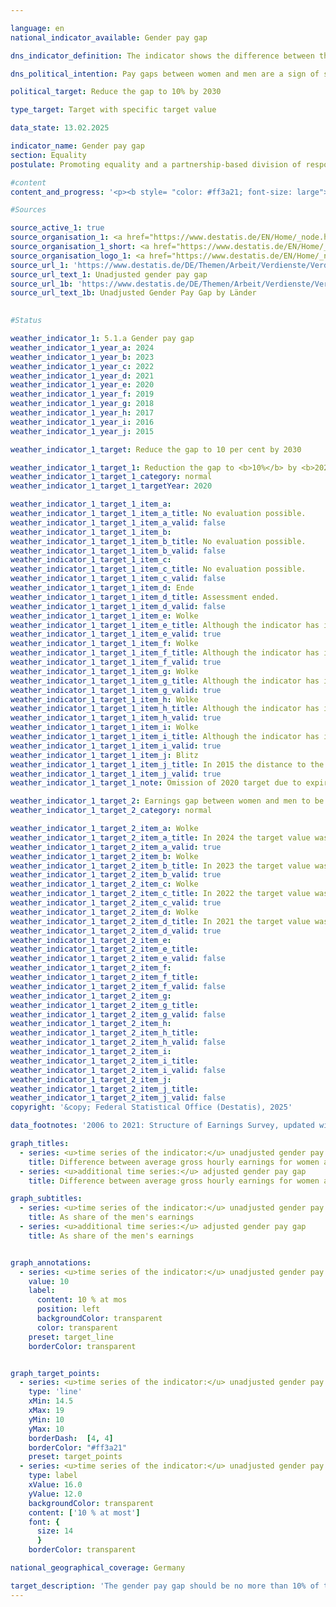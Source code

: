 ```yaml
---

language: en        
national_indicator_available: Gender pay gap        

dns_indicator_definition: The indicator shows the difference between the average gross hourly earnings of women and men as a proportion of the average gross hourly earnings of men.        

dns_political_intention: Pay gaps between women and men are a sign of social inequality in modern labour societies. The reduction in wage differences is an indicator of progress towards equality.        

political_target: Reduce the gap to 10% by 2030        

type_target: Target with specific target value        

data_state: 13.02.2025        

indicator_name: Gender pay gap        
section: Equality        
postulate: Promoting equality and a partnership-based division of responsibilities        

#content         
content_and_progress: '<p><b style= "color: #ff3a21; font-size: large">5.1.a Gender pay gap</b><br><br>This indicator reflects the unadjusted gender pay gap (GPG), representing solely the ratio of average gross hourly earnings between women and men. The unadjusted GPG therefore also captures wage differences that arise from factors such as differences in occupations, sectors of employment, qualifications, or employment histories between women and men.<br><br>Until 2021, the indicator was based on the four-yearly Earnings Structure Survey. Since 2022, the annual Earnings Survey has served as the data source. This is conducted by the statistical offices of the Länder as a representative sample survey with mandatory reporting in up to 58,000&nbsp;establishments. Based on this data, results are disaggregated by age, educational attainment, skill level, occupation, collective bargaining coverage, company size, and economic sector. These disaggregations also form the basis for the calculation of the adjusted gender pay gap.<br><br>For both the adjusted and unadjusted GPG, the EU definition applies, which excludes employees in agriculture and forestry, fishing, public administration, defence, social security, and in micro-enterprises. Between 2020&nbsp;and 2023, women earned on average 18% less per hour than men. In 2024, this gap decreased to 16%. The target of reducing the unadjusted GPG to 10% by 2020&nbsp;was therefore not achieved. Even if current trends continue, this target is unlikely to be reached by 2030.<br><br>In the long term, Germany has shown a slow but steady decline in the unadjusted GPG: in 2012, it stood at 23%, which is 7&nbsp;percentage points higher than in 2024. A comparison across the Länder reveals significant regional variation: in 2024, Baden-Württemberg and Hessen recorded the highest pay gaps at 19% each, while Sachsen-Anhalt (4%) and Brandenburg (2%) reported the lowest.<br><br>Analyses of the causes of the GPG show that around 63% of the earnings gap can be attributed to the fact that women are more frequently employed in lower-paid occupations, sectors, and positions. Another significant factor is the extent of employment: women work part-time more frequently than men, which is usually associated with lower average gross hourly earnings. This accounts for approximately 19% of the pay gap. Around 12% is attributable to differences in the skill level required for the respective roles. The remaining 37% of the pay gap constitutes the adjusted GPG, which stood at 6% in 2024.<br><br>In contrast to the unadjusted GPG, the adjusted measure shows a much more uniform pattern across the Länder: in 2024, it was 6% in the former territory of the Federal Republic including Berlin, and 8% in the new Länder. A more detailed analysis by individual Land is not feasible due to methodological fluctuations since the introduction of the new Earnings Survey in 2022.<br><br>At the European level, data is predominantly available up to 2023. Since 2010, the unadjusted GPG in Germany has consistently remained above the European Union (EU) average. Only Latvia recorded a higher gender pay gap at 19%. Austria, Czechia, and Hungary&nbsp;–&nbsp;like Germany&nbsp;–&nbsp;each reported a gap of 18%. The smallest differences in gross hourly earnings between women and men were observed in Luxembourg (‒1%), Belgium (1%), and Italy (2%).</p>'                

#Sources        

source_active_1: true
source_organisation_1: <a href="https://www.destatis.de/EN/Home/_node.html" target="_blank">Federal Statistical Office</a>
source_organisation_1_short: <a href="https://www.destatis.de/EN/Home/_node.html" target="_blank">Federal Statistical Office</a>
source_organisation_logo_1: <a href="https://www.destatis.de/EN/Home/_node.html" target="_blank"><img src="https://dnsTestEnvironment.github.io/dns-indicators/public/OrgImgEn/destatis.png" alt="Federal Statistical Office" title=" Click here to visit the homepage of the organizationFederal Statistical Office" style="height:60px; width:148px; border:transparent"/></a>
source_url_1: 'https://www.destatis.de/DE/Themen/Arbeit/Verdienste/Verdienste-GenderPayGap/Tabellen/ugpg-01-gebietsstand.html'
source_url_text_1: Unadjusted gender pay gap
source_url_1b: 'https://www.destatis.de/DE/Themen/Arbeit/Verdienste/Verdienste-GenderPayGap/Tabellen/ugpg-02-bundeslaender-ab-2014.html'
source_url_text_1b: Unadjusted Gender Pay Gap by Länder
        

#Status        

weather_indicator_1: 5.1.a Gender pay gap
weather_indicator_1_year_a: 2024
weather_indicator_1_year_b: 2023
weather_indicator_1_year_c: 2022
weather_indicator_1_year_d: 2021
weather_indicator_1_year_e: 2020
weather_indicator_1_year_f: 2019
weather_indicator_1_year_g: 2018
weather_indicator_1_year_h: 2017
weather_indicator_1_year_i: 2016
weather_indicator_1_year_j: 2015

weather_indicator_1_target: Reduce the gap to 10 per cent by 2030

weather_indicator_1_target_1: Reduction the gap to <b>10%</b> by <b>2020</b>
weather_indicator_1_target_1_category: normal
weather_indicator_1_target_1_targetYear: 2020

weather_indicator_1_target_1_item_a: 
weather_indicator_1_target_1_item_a_title: No evaluation possible.
weather_indicator_1_target_1_item_a_valid: false
weather_indicator_1_target_1_item_b: 
weather_indicator_1_target_1_item_b_title: No evaluation possible.
weather_indicator_1_target_1_item_b_valid: false
weather_indicator_1_target_1_item_c: 
weather_indicator_1_target_1_item_c_title: No evaluation possible.
weather_indicator_1_target_1_item_c_valid: false
weather_indicator_1_target_1_item_d: Ende
weather_indicator_1_target_1_item_d_title: Assessment ended.
weather_indicator_1_target_1_item_d_valid: false
weather_indicator_1_target_1_item_e: Wolke
weather_indicator_1_target_1_item_e_title: Although the indicator has in 2020 been moving in the desired direction toward the target, if the trend had to continued, the target would have been missed in the target year by more than 20% of the difference between the target value and the value at that time.
weather_indicator_1_target_1_item_e_valid: true
weather_indicator_1_target_1_item_f: Wolke
weather_indicator_1_target_1_item_f_title: Although the indicator has in 2019 been moving in the desired direction toward the target, if the trend had to continued, the target would have been missed in the target year by more than 20% of the difference between the target value and the value at that time.
weather_indicator_1_target_1_item_f_valid: true
weather_indicator_1_target_1_item_g: Wolke
weather_indicator_1_target_1_item_g_title: Although the indicator has in 2018 been moving in the desired direction toward the target, if the trend had to continued, the target would have been missed in the target year by more than 20% of the difference between the target value and the value at that time.
weather_indicator_1_target_1_item_g_valid: true
weather_indicator_1_target_1_item_h: Wolke
weather_indicator_1_target_1_item_h_title: Although the indicator has in 2017 been moving in the desired direction toward the target, if the trend had to continued, the target would have been missed in the target year by more than 20% of the difference between the target value and the value at that time.
weather_indicator_1_target_1_item_h_valid: true
weather_indicator_1_target_1_item_i: Wolke
weather_indicator_1_target_1_item_i_title: Although the indicator has in 2016 been moving in the desired direction toward the target, if the trend had to continued, the target would have been missed in the target year by more than 20% of the difference between the target value and the value at that time.
weather_indicator_1_target_1_item_i_valid: true
weather_indicator_1_target_1_item_j: Blitz
weather_indicator_1_target_1_item_j_title: In 2015 the distance to the target was constantly high or had increased. Thus, the indicator did not develop in the desired direction.
weather_indicator_1_target_1_item_j_valid: true
weather_indicator_1_target_1_note: Omission of 2020 target due to expiration of time.

weather_indicator_1_target_2: Earnings gap between women and men to be reduced to <b>10%</b> by <b>2030</b>
weather_indicator_1_target_2_category: normal

weather_indicator_1_target_2_item_a: Wolke
weather_indicator_1_target_2_item_a_title: In 2024 the target value was not reached, but the average development pointed in the desired direction.
weather_indicator_1_target_2_item_a_valid: true
weather_indicator_1_target_2_item_b: Wolke
weather_indicator_1_target_2_item_b_title: In 2023 the target value was not reached, but the average development pointed in the desired direction.
weather_indicator_1_target_2_item_b_valid: true
weather_indicator_1_target_2_item_c: Wolke
weather_indicator_1_target_2_item_c_title: In 2022 the target value was not reached, but the average development pointed in the desired direction.
weather_indicator_1_target_2_item_c_valid: true
weather_indicator_1_target_2_item_d: Wolke
weather_indicator_1_target_2_item_d_title: In 2021 the target value was not reached, but the average development pointed in the desired direction.
weather_indicator_1_target_2_item_d_valid: true
weather_indicator_1_target_2_item_e: 
weather_indicator_1_target_2_item_e_title: 
weather_indicator_1_target_2_item_e_valid: false
weather_indicator_1_target_2_item_f: 
weather_indicator_1_target_2_item_f_title: 
weather_indicator_1_target_2_item_f_valid: false
weather_indicator_1_target_2_item_g: 
weather_indicator_1_target_2_item_g_title: 
weather_indicator_1_target_2_item_g_valid: false
weather_indicator_1_target_2_item_h: 
weather_indicator_1_target_2_item_h_title: 
weather_indicator_1_target_2_item_h_valid: false
weather_indicator_1_target_2_item_i: 
weather_indicator_1_target_2_item_i_title: 
weather_indicator_1_target_2_item_i_valid: false
weather_indicator_1_target_2_item_j: 
weather_indicator_1_target_2_item_j_title: 
weather_indicator_1_target_2_item_j_valid: false        
copyright: '&copy; Federal Statistical Office (Destatis), 2025'        

data_footnotes: '2006 to 2021: Structure of Earnings Survey, updated with results of quarterly earnings survey.<br>• From 2022: Results of the earnings survey.'        

graph_titles: 
  - series: <u>time series of the indicator:</u> unadjusted gender pay gap
    title: Difference between average gross hourly earnings for women and men
  - series: <u>additional time series:</u> adjusted gender pay gap
    title: Difference between average gross hourly earnings for women and men        

graph_subtitles: 
  - series: <u>time series of the indicator:</u> unadjusted gender pay gap
    title: As share of the men's earnings
  - series: <u>additional time series:</u> adjusted gender pay gap
    title: As share of the men's earnings        


graph_annotations:
  - series: <u>time series of the indicator:</u> unadjusted gender pay gap
    value: 10
    label:
      content: 10 % at mos
      position: left
      backgroundColor: transparent
      color: transparent
    preset: target_line
    borderColor: transparent        


graph_target_points:
  - series: <u>time series of the indicator:</u> unadjusted gender pay gap
    type: 'line'
    xMin: 14.5
    xMax: 19
    yMin: 10
    yMax: 10
    borderDash:  [4, 4]
    borderColor: "#ff3a21"
    preset: target_points
  - series: <u>time series of the indicator:</u> unadjusted gender pay gap
    type: label
    xValue: 16.0
    yValue: 12.0
    backgroundColor: transparent
    content: ['10 % at most']
    font: {
      size: 14
      }
    borderColor: transparent                

national_geographical_coverage: Germany        

target_description: 'The gender pay gap should be no more than 10% of the average male earnings each year.<br>• According to the target formulation, the politically defined target would have been met every year since 2021. However, the indicator value remains consistently well above the target. Indicator 5.1.a is therefore assessed as <b>cloud</b> for 2024.<br>• Data status at assessment: 13/02/2025.<br><br><u>Note:</u> The <b>thunderstorm</b> rating is not applied, as the six-year average trend indicates an improvement.<br><br><a href="https://dnsUpgradeEnvironment.github.io/site/en/status"><img src="https://sdg-indikatoren.de/public/Wettersymbole/Wolke.png" title="In 2024&nbsp;the target value was not reached, but the average development pointed in the desired direction." alt="Weathersymbol: cloud"/></a>'        
---
```


